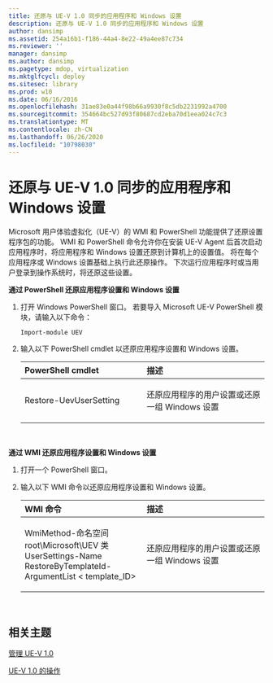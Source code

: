 ```yaml
---
title: 还原与 UE-V 1.0 同步的应用程序和 Windows 设置
description: 还原与 UE-V 1.0 同步的应用程序和 Windows 设置
author: dansimp
ms.assetid: 254a16b1-f186-44a4-8e22-49a4ee87c734
ms.reviewer: ''
manager: dansimp
ms.author: dansimp
ms.pagetype: mdop, virtualization
ms.mktglfcycl: deploy
ms.sitesec: library
ms.prod: w10
ms.date: 06/16/2016
ms.openlocfilehash: 31ae83e0a44f98b66a9930f8c5db2231992a4700
ms.sourcegitcommit: 354664bc527d93f80687cd2eba70d1eea024c7c3
ms.translationtype: MT
ms.contentlocale: zh-CN
ms.lasthandoff: 06/26/2020
ms.locfileid: "10798030"
---
```

# 还原与 UE-V 1.0 同步的应用程序和 Windows 设置


Microsoft 用户体验虚拟化（UE-V）的 WMI 和 PowerShell 功能提供了还原设置程序包的功能。 WMI 和 PowerShell 命令允许你在安装 UE-V Agent 后首次启动应用程序时，将应用程序和 Windows 设置还原到计算机上的设置值。 将在每个应用程序或 Windows 设置基础上执行此还原操作。 下次运行应用程序时或当用户登录到操作系统时，将还原这些设置。

**通过 PowerShell 还原应用程序设置和 Windows 设置**

1.  打开 Windows PowerShell 窗口。 若要导入 Microsoft UE-V PowerShell 模块，请输入以下命令：

    ``` syntax
    Import-module UEV
    ```

2.  输入以下 PowerShell cmdlet 以还原应用程序设置和 Windows 设置。

    <table>
    <colgroup>
    <col width="50%" />
    <col width="50%" />
    </colgroup>
    <thead>
    <tr class="header">
    <th align="left"><strong>PowerShell cmdlet</strong></th>
    <th align="left"><strong>描述</strong></th>
    </tr>
    </thead>
    <tbody>
    <tr class="odd">
    <td align="left"><p>Restore-UevUserSetting</p></td>
    <td align="left"><p>还原应用程序的用户设置或还原一组 Windows 设置</p></td>
    </tr>
    </tbody>
    </table>

     

**通过 WMI 还原应用程序设置和 Windows 设置**

1.  打开一个 PowerShell 窗口。

2.  输入以下 WMI 命令以还原应用程序设置和 Windows 设置。

    <table>
    <colgroup>
    <col width="50%" />
    <col width="50%" />
    </colgroup>
    <thead>
    <tr class="header">
    <th align="left"><strong>WMI 命令</strong></th>
    <th align="left"><strong>描述</strong></th>
    </tr>
    </thead>
    <tbody>
    <tr class="odd">
    <td align="left"><p>WmiMethod-命名空间 root\Microsoft\UEV 类 UserSettings-Name RestoreByTemplateId-ArgumentList &lt; template_ID&gt;</p></td>
    <td align="left"><p>还原应用程序的用户设置或还原一组 Windows 设置</p></td>
    </tr>
    </tbody>
    </table>

     

## 相关主题


[管理 UE-V 1.0](administering-ue-v-10.md)

[UE-V 1.0 的操作](operations-for-ue-v-10.md)

 

 





